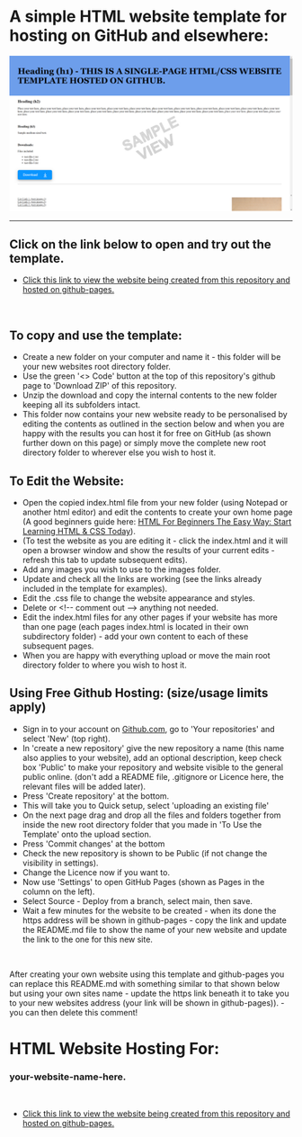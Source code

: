 # A simple HTML website template for hosting on GitHub and elsewhere:

![Simple website template in the style of a folder](images/simple-website-template-single-page-with-banner-v1-sample.png)

---

## Click on the link below to open and try out the template.

* [Click this link to view the website being created from this repository and hosted on github-pages.](https://boxbot6.github.io/simple-website-template-single-page-with-banner-v1/)

<br>

## To copy and use the template:
* Create a new folder on your computer and name it - this folder will be your new websites root directory folder.
* Use the green '\<\> Code' button at the top of this repository's github page to 'Download ZIP' of this repository.
* Unzip the download and copy the internal contents to the new folder keeping all its subfolders intact.
* This folder now contains your new website ready to be personalised by editing the contents as outlined in the section below and when you are happy with the results you can host it for free on GitHub (as shown further down on this page) or simply move the complete new root directory folder to wherever else you wish to host it.

## To Edit the Website:
* Open the copied index.html file from your new folder (using Notepad or another html editor) and edit the contents to create your own home page (A good beginners guide here: [HTML For Beginners The Easy Way: Start Learning HTML & CSS Today](https://html.com/)).
* (To test the website as you are editing it - click the index.html and it will open a browser window and show the results of your current edits - refresh this tab to update subsequent edits). 
* Add any images you wish to use to the images folder.
* Update and check all the links are working (see the links already included in the template for examples).
* Edit the .css file to change the website appearance and styles.
* Delete or \<\!\-\- comment out \-\-\> anything not needed.
* Edit the index.html files for any other pages if your website has more than one page (each pages index.html is located in their own subdirectory folder) - add your own content to each of these subsequent pages.
* When you are happy with everything upload or move the main root directory folder to where you wish to host it.

## Using Free Github Hosting: (size/usage limits apply)
* Sign in to your account on [Github.com](https://github.com/), go to 'Your repositories' and select 'New' (top right).
* In 'create a new repository' give the new repository a name (this name also applies to your website), add an optional description, keep check box 'Public' to make your repository and website visible to the general public online. (don't add a README file, .gitignore or Licence here, the relevant files will be added later).
* Press 'Create repository' at the bottom.
* This will take you to Quick setup, select 'uploading an existing file'
* On the next page drag and drop all the files and folders together from inside the new root directory folder that you made in 'To Use the Template' onto the upload section.
* Press 'Commit changes' at the bottom
* Check the new repository is shown to be Public (if not change the visibility in settings).
* Change the Licence now if you want to.
* Now use 'Settings' to open GitHub Pages (shown as Pages in the column on the left).
* Select Source - Deploy from a branch, select main, then save.
* Wait a few minutes for the website to be created - when its done the https address will be shown in github-pages - copy the link and update the README.md file to show the name of your new website and update the link to the one for this new site.

<br>

After creating your own website using this template and github-pages you can replace this README.md with something similar to that shown below but using your own sites name - update the https link beneath it to take you to your new websites address (your link will be shown in github-pages)). - you can then delete this comment!

# HTML Website Hosting For:

### your-website-name-here.

<br>

* [Click this link to view the website being created from this repository and hosted on github-pages.](https://boxbot6.github.io/simple-website-template-single-page-with-banner-v1/)
